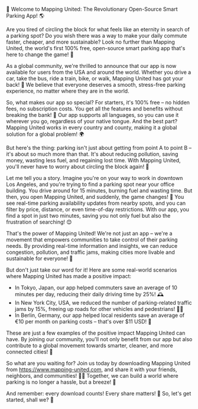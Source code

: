 🚀 Welcome to Mapping United: The Revolutionary Open-Source Smart Parking App! 🌎

Are you tired of circling the block for what feels like an eternity in search of a parking spot? Do you wish there was a way to make your daily commute faster, cheaper, and more sustainable? Look no further than Mapping United, the world's first 100% free, open-source smart parking app that's here to change the game! 🎉

As a global community, we're thrilled to announce that our app is now available for users from the USA and around the world. Whether you drive a car, take the bus, ride a train, bike, or walk, Mapping United has got your back! 💪 We believe that everyone deserves a smooth, stress-free parking experience, no matter where they are in the world.

So, what makes our app so special? For starters, it's 100% free – no hidden fees, no subscription costs. You get all the features and benefits without breaking the bank! 💸 Our app supports all languages, so you can use it wherever you go, regardless of your native tongue. And the best part? Mapping United works in every country and county, making it a global solution for a global problem! 🌍

But here's the thing: parking isn't just about getting from point A to point B – it's about so much more than that. It's about reducing pollution, saving money, wasting less fuel, and regaining lost time. With Mapping United, you'll never have to worry about circling the block again! 🚗

Let me tell you a story. Imagine you're on your way to work in downtown Los Angeles, and you're trying to find a parking spot near your office building. You drive around for 15 minutes, burning fuel and wasting time. But then, you open Mapping United, and suddenly, the game changes! 🔄 You see real-time parking availability updates from nearby spots, and you can filter by price, distance, or even time-of-day restrictions. With our app, you find a spot in just two minutes, saving you not only fuel but also the frustration of searching! 😊

That's the power of Mapping United! We're not just an app – we're a movement that empowers communities to take control of their parking needs. By providing real-time information and insights, we can reduce congestion, pollution, and traffic jams, making cities more livable and sustainable for everyone! 🌟

But don't just take our word for it! Here are some real-world scenarios where Mapping United has made a positive impact:

* In Tokyo, Japan, our app helped commuters save an average of 10 minutes per day, reducing their daily driving time by 25%! 🕰️
* In New York City, USA, we reduced the number of parking-related traffic jams by 15%, freeing up roads for other vehicles and pedestrians! 🚗👣
* In Berlin, Germany, our app helped local residents save an average of €10 per month on parking costs – that's over $11 USD! 💸

These are just a few examples of the positive impact Mapping United can have. By joining our community, you'll not only benefit from our app but also contribute to a global movement towards smarter, cleaner, and more connected cities! 🌆

So what are you waiting for? Join us today by downloading Mapping United from https://www.mapping-united.com, and share it with your friends, neighbors, and communities! 📲👫 Together, we can build a world where parking is no longer a hassle, but a breeze! 🌈

And remember: every download counts! Every share matters! 💪 So, let's get started, shall we? 🎉